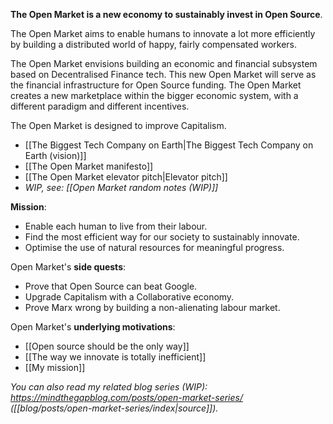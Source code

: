 
**The Open Market is a new economy to sustainably invest in Open Source**.

The Open Market aims to enable humans to innovate a lot more efficiently
by building a distributed world of happy, fairly compensated workers.

The Open Market envisions building an economic and financial subsystem based on Decentralised Finance tech. This new Open Market will serve as the financial infrastructure for Open Source funding. The Open Market creates a new marketplace within the bigger economic system, with a different paradigm and different incentives. 

The Open Market is designed to improve Capitalism.

- [[The Biggest Tech Company on Earth|The Biggest Tech Company on Earth (vision)]]
- [[The Open Market manifesto]]
- [[The Open Market elevator pitch|Elevator pitch]]
- _WIP, see: [[Open Market random notes (WIP)]]_

**Mission**:

- Enable each human to live from their labour.
- Find the most efficient way for our society to sustainably innovate.
- Optimise the use of natural resources for meaningful progress.

Open Market's **side quests**:

- Prove that Open Source can beat Google.
- Upgrade Capitalism with a Collaborative economy.
- Prove Marx wrong by building a non-alienating labour market.

Open Market's **underlying motivations**:

- [[Open source should be the only way]]
- [[The way we innovate is totally inefficient]]
- [[My mission]]

_You can also read my related blog series (WIP):_
_https://mindthegapblog.com/posts/open-market-series/ ([[blog/posts/open-market-series/index|source]])._

